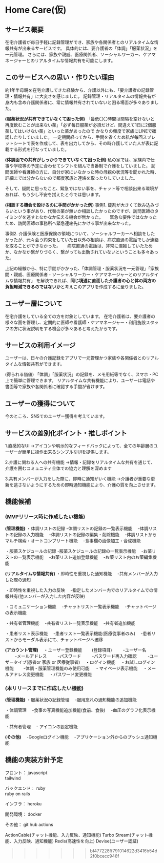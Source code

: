 # Home Care(仮)　

## サービス概要
在宅介護者が毎日手軽に記録管理ができ、家族や各関係者とのリアルタイムな情報共有が出来るサービスです。
具体的には、要介護者の「体調」「服薬状況」を一元管理。
さらには、家族や親戚、医療関係者、ソーシャルワーカー、ケアマネージャーとのリアルタイムな情報共有を可能にします。


## このサービスへの思い・作りたい理由
約1年半母親を在宅介護してきた経験から、介護以外にも、「要介護者の記録管理・情報共有」に大変さを感じました。
記録管理・リアルタイムの情報共有が身内も含め介護関係者に、常に情報共有されていないと困る場面が多々ありました。

**(服薬状況が共有できていなくて困った例)**
「最低〇〇時間は間隔を空けないと再度飲むことが出来ない薬」「必ず毎日服薬が必須だけど、間違えて1日に2個服薬してはいけない薬」といった薬があったので
かなりの頻度で家族にLINEで確認したりしていました。
一定期間経ってから、手間を省くため私が毎回スプレットシートで表を作成して、表を出力してから、その時介護していた人が表に記載する形式を行なっていました。

**(体調面での共有がしっかりできていなくて困った例)**
私の家では、家族内で仕事や学校等の予定に合わせてシフトを組んで当番制で介護をしていました。
訪問医師や看護師の方に、自分が家にいなかった時の母親の状況等を聞かれた時、詳細までは分からないので都度家族と連絡を取ったりしていました。



そして、疑問に思ったこと、緊急ではない事を、チャット等で相談出来る環境があれば、もう少し不安を拭えたと今では思います。

**(相談する機会を設けるのに手間がかかった例)**
事例1. 錠剤が大きくて飲み込みづらいという事があり、代替の薬が無いか相談したかったのですが、訪問医師のタイミングを逃すとなかなか伝える機会が無かった。
　     緊急な要件ではなかったため、訪問医師の事務所へ緊急連絡先にかける事が出来なかった。

事例2. 介護保険と医療保険の領域について、ソーシャルワーカーへ相談をしたかったが、元々会う約束をしていた日以外の相談は、病院直通の電話でしか連絡を取ることができなかった。
　     病院直通の電話は、非常に混雑していたためか、なかなか繋がりづらく、繋がっても出勤されていないということも多々あった。


上記の経験から、特に手間がかかった、「体調管理・服薬状況を一元管理」「家族間・親戚、医療関係者・ソーシャルワーカー・ケアマネージャーとのリアルタイムな情報共有」
を解決できれば、**同じ境遇に直面した介護者の心と体の両方の負担軽減できるのではないか**と考えこのアプリを作成するに至りました。


## ユーザー層について
在宅介護をしている全ての方を対象としています。
在宅介護者は、要介護者の様々な面を管理し、定期的に医師や看護師・ケアマネージャー・利用施設スタッフの方に状況説明をする機会が多々あると考えたからです。


## サービスの利用イメージ
ユーザーは、日々の介護記録をアプリで一元管理かつ家族や各関係者とのリアルタイムな情報共有ができます。

(得られる価値)
「体調」「服薬状況」の記録を、メモ用紙等でなく、スマホ・PC上で簡単に管理できます。
リアルタイムな共有機能により、ユーザーは電話や書面等で家族や各関係者に確認する手間が省けます。


## ユーザーの獲得について
今のところ、SNSでのユーザー獲得を考えています。


## サービスの差別化ポイント・推しポイント
1.直感的なUI
→アイコンや明示的なフィードバックによって、全ての年齢層のユーザーが簡単に操作出来るシンプルなUIを提供します。

2.介護に関わる人への共有機能
→情報・記録をリアルタイムな共有を通じて、介護を囲むコミュニティ全体での協力と理解を深めます

3.共有メンバーが入力をした際に、即時に通知がいく機能
→介護者が重要な更新を逃さないようにするための即時通知機能により、介護の質を向上させます。


## 機能候補
### (MVPリリース時に作成したい機能)
**(管理機能)**
・体調リストの記録
    -体調リストの記録の一覧表示機能
　-体調リストの記録の入力機能
　-体調リストの記録の編集・削除機能
　-体調リストからマルチ検索・オートコンプリート機能
　-食事欄の画像加工・合成機能


・服薬スケジュールの記録
    -服薬スケジュールの記録の一覧表示機能
　-お薬リストの一覧表示機能
　-お薬リスト追加登録機能
　-お薬リスト内のお薬編集機能


**(リアルタイムな情報共有)**
・即時性を重視した通知機能
　-共有メンバーが入力した際の通知

・即時性を重視した入力の反映
　-指定したメンバー内でのリアルタイムでの情報共有(他メンバーが入力した内容が反映)

・コミュニケーション機能
　-チャットリスト一覧表示機能
　-チャットページの表示機能

・共有者管理機能
　-共有者リスト一覧表示機能
　-共有者追加機能

・患者リスト表示機能
　-患者リスト一覧表示機能(医療従事者のみ)
　-患者リストからモーダル表示にて、チャットページへ遷移



**(アカウント管理)**
　・ユーザー登録機能
　　(登録項目)
　　  -ユーザー名
　　  -メールアドレス
　　  -パスワード
　　  -パスワード再入力確認
　　  -ユーザータイプ(患者or 家族 or 医療従事者)
　・ログイン機能
　・お試しログイン機能
　　-体調・服薬管理機能のみ使用可能
　・マイページ表示機能
　・メールアドレス変更機能
　・パスワード変更機能



### (本リリースまでに作成したい機能)
**(管理機能)**
・服薬状況の記録管理
 　-服用忘れの通知機能の追加機能

・体調管理
　-食事の写真機能追加機能(食前、食後)
　-血圧のグラフ化表示機能


・共有者管理
　- アイコンの設定機能

**(その他)**
　-Googleログイン機能
　-アプリケーション外からのプッシュ通知機能



## 機能の実装方針予定
フロント：
javascript  
tailwind

バックエンド：
ruby  
ruby on rails

インフラ：
heroku

開発環境：
docker

その他：
git hub actions

ActionCable(チャット機能、入力反映、通知機能)
Turbo Stream(チャット機能、入力反映、通知機能)
Redis(高速性を向上)
Devise(ユーザー認証)
>>>>>>> bf477228ff791014622d3416b54d2f0bcecc946f
